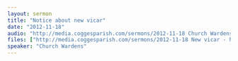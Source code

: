 ```yaml
---
layout: sermon
title: "Notice about new vicar"
date: "2012-11-18"
audio: "http://media.coggesparish.com/sermons/2012-11-18 Church Wardens - Announcement.mp3"
files: ["http://media.coggesparish.com/sermons/2012-11-18 New vicar - handout.pdf"]
speaker: "Church Wardens"
---
```

